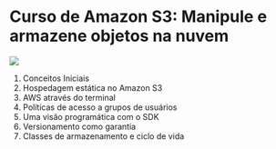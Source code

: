 # Curso de Amazon S3: Manipule e armazene objetos na nuvem
![](http://www.alura.com.br/assets/api/share/curso-aws-s3-manipule-e-armazene-na-nuvem.png)

1. Conceitos Iniciais
2. Hospedagem estática no Amazon S3
3. AWS através do terminal
4. Políticas de acesso a grupos de usuários
5. Uma visão programática com o SDK
6. Versionamento como garantia
7. Classes de armazenamento e ciclo de vida
